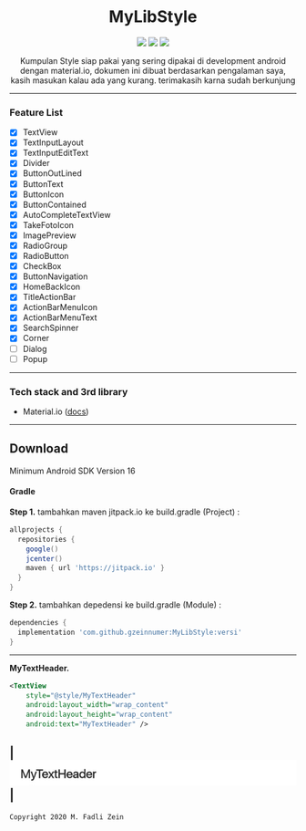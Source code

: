 <h1 align="center">
  MyLibStyle
</h1>

<div align="center">
    <a><img src="https://img.shields.io/badge/Version-0.0.1-brightgreen.svg?style=flat"></a>
    <a><img src="https://img.shields.io/badge/ID-gzeinnumer-blue.svg?style=flat"></a>
    <a href="https://github.com/gzeinnumer"><img src="https://img.shields.io/github/followers/gzeinnumer?label=follow&style=social"></a>
    <p>Kumpulan Style siap pakai yang sering dipakai di development android dengan material.io, dokumen ini dibuat berdasarkan pengalaman saya, kasih masukan kalau ada yang kurang. terimakasih karna sudah berkunjung</p>
</div>

---

### Feature List
- [x] TextView
- [x] TextInputLayout
- [x] TextInputEditText
- [x] Divider
- [x] ButtonOutLined
- [x] ButtonText
- [x] ButtonIcon
- [x] ButtonContained
- [x] AutoCompleteTextView
- [x] TakeFotoIcon
- [x] ImagePreview
- [x] RadioGroup
- [x] RadioButton
- [x] CheckBox
- [x] ButtonNavigation
- [x] HomeBackIcon
- [x] TitleActionBar
- [x] ActionBarMenuIcon
- [x] ActionBarMenuText
- [x] SearchSpinner
- [X] Corner
- [ ] Dialog
- [ ] Popup

---

### Tech stack and 3rd library
- Material.io ([docs](https://material.io/develop/android/docs/getting-started))

---

## Download

Minimum Android SDK Version 16

#### Gradle
**Step 1.** tambahkan maven jitpack.io ke build.gradle (Project) :
```gradle
allprojects {
  repositories {
    google()
    jcenter()
    maven { url 'https://jitpack.io' }
  }
}
```

**Step 2.** tambahkan depedensi ke build.gradle (Module) :
```gradle
dependencies {
  implementation 'com.github.gzeinnumer:MyLibStyle:versi'
}
```

---

**MyTextHeader.**
```xml
<TextView
    style="@style/MyTextHeader"
    android:layout_width="wrap_content"
    android:layout_height="wrap_content"
    android:text="MyTextHeader" />
```
|![](https://github.com/gzeinnumer/MyLibStyle/blob/master/assets/1.MyTextHeader.jpg)|
---

```
Copyright 2020 M. Fadli Zein
```

